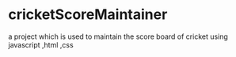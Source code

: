 # cricketScoreMaintainer
a project which is used to maintain the score board of cricket using javascript ,html ,css
